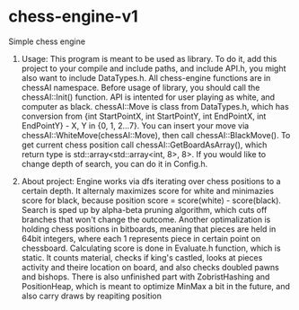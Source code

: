 # chess-engine-v1
Simple chess engine

1. Usage:
   This program is meant to be used as library. To do it, add this project to your compile and include paths, and include API.h, you might also want to include DataTypes.h. All chess-engine functions are in chessAI namespace. Before usage of library, you should call the chessAI::Init() function. API is intented for user playing as white, and computer as black. chessAI::Move is class from DataTypes.h, which has conversion from {int StartPointX, int StartPointY, int EndPointX, int EndPointY} - X, Y in {0, 1, 2...7}. You can insert your move via chessAI::WhiteMove(chessAI::Move), then call chessAI::BlackMove(). To get current chess position call chessAI::GetBoardAsArray(), which return type is std::array<std::array<int, 8>, 8>. If you would like to change depth of search, you can do it in Config.h.

2. About project:
   Engine works via dfs iterating over chess positions to a certain depth. It alternaly maximizes score for white and minimazies score for black, because position score = score(white) - score(black). Search is sped up by alpha-beta pruning algorithm, which cuts off branches that won't change the outcome. Another optimalization is holding chess positions in bitboards, meaning that pieces are held in 64bit integers, where each 1 represents piece in certain point on chessboard. Calculating score is done in Evaluate.h function, which is static. It counts material, checks if king's castled, looks at pieces activity and theire location on board, and also checks doubled pawns and bishops. There is also unfinished part with ZobristHashing and PositionHeap, which is meant to optimize MinMax a bit in the future, and also carry draws by reapiting position
